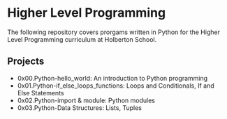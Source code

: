 # Higher Level Programming

The following repository covers prorgams written in Python for the Higher Level Programming curriculum at Holberton School.

## Projects

- 0x00.Python-hello_world: An introduction to Python programming
- 0x01.Python-if_else_loops_functions: Loops and Conditionals, If and Else Statements
- 0x02.Python-import & module: Python modules
- 0x03.Python-Data Structures: Lists, Tuples

